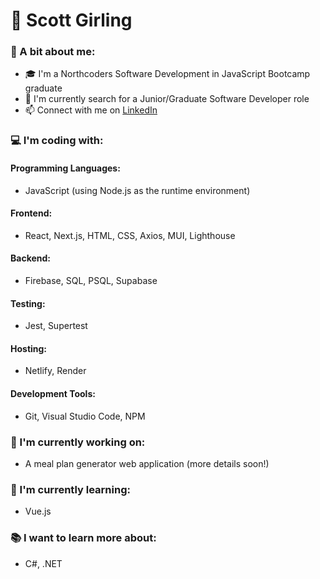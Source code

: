 # :sunrise_over_mountains: Scott Girling

### :man: A bit about me:
- :mortar_board: I'm a Northcoders Software Development in JavaScript Bootcamp graduate
- :mag_right: I'm currently search for a Junior/Graduate Software Developer role
- :mailbox: Connect with me on [LinkedIn](https://www.linkedin.com/in/scottgirling/)

### :computer: I'm coding with:
#### Programming Languages:
- JavaScript (using Node.js as the runtime environment)

#### Frontend:
- React, Next.js, HTML, CSS, Axios, MUI, Lighthouse

#### Backend:
- Firebase, SQL, PSQL, Supabase

#### Testing:
- Jest, Supertest

#### Hosting:
- Netlify, Render

#### Development Tools:
- Git, Visual Studio Code, NPM

### :construction_worker: I'm currently working on:
- A meal plan generator web application (more details soon!)

### :rocket: I'm currently learning:
- Vue.js

### :books: I want to learn more about:
- C#, .NET

